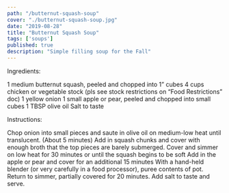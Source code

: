 ```yaml
---
path: "/butternut-squash-soup"
cover: "./butternut-squash-soup.jpg"
date: "2019-08-28"
title: "Butternut Squash Soup"
tags: ['soups']
published: true
description: "Simple filling soup for the Fall"
---
```


Ingredients:

1 medium butternut squash, peeled and chopped into 1” cubes
4 cups chicken or vegetable stock (pls see stock restrictions on “Food Restrictions” doc)
1 yellow onion
1 small apple or pear, peeled and chopped into small cubes
1 TBSP olive oil
Salt to taste

Instructions:

Chop onion into small pieces and saute in olive oil on medium-low heat until translucent. (About 5 minutes)
Add in squash chunks and cover with enough broth that the top pieces are barely submerged.
Cover and simmer on low heat for 30 minutes or until the squash begins to be soft
Add in the apple or pear and cover for an additional 15 minutes
With a hand-held blender (or very carefully in a food processor), puree contents of pot.
Return to simmer, partially covered for 20 minutes.
Add salt to taste and serve.
